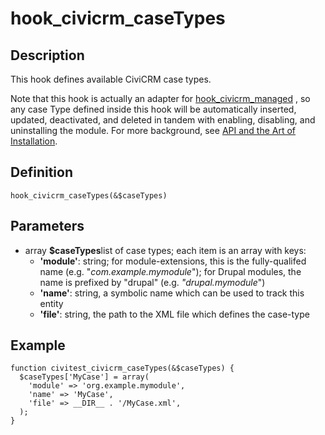 # hook_civicrm_caseTypes

## Description

This hook defines available CiviCRM case types.

Note that this hook is actually an adapter
for [hook_civicrm_managed](/hooks/hook_civicrm_managed.md)
, so any case Type defined inside this hook will be automatically
inserted, updated, deactivated, and deleted in tandem with enabling,
disabling, and uninstalling the module. For more background, see [API
and the Art of
Installation](http://civicrm.org/blogs/totten/api-and-art-installation).

## Definition

    hook_civicrm_caseTypes(&$caseTypes)

## Parameters

-   array **$caseTypes**list of case types; each item is an array with
    keys:
    -   **'module'**: string; for module-extensions, this is the
        fully-qualifed name (e.g. "*com.example.mymodule*"); for Drupal
        modules, the name is prefixed by "drupal" (e.g.
        *"drupal.mymodule*")
    -   **'name'**: string, a symbolic name which can be used to track
        this entity
    -   **'file'**: string, the path to the XML file which defines the
        case-type

## Example

    function civitest_civicrm_caseTypes(&$caseTypes) {
      $caseTypes['MyCase'] = array(
        'module' => 'org.example.mymodule',
        'name' => 'MyCase',
        'file' => __DIR__ . '/MyCase.xml',
      );
    }